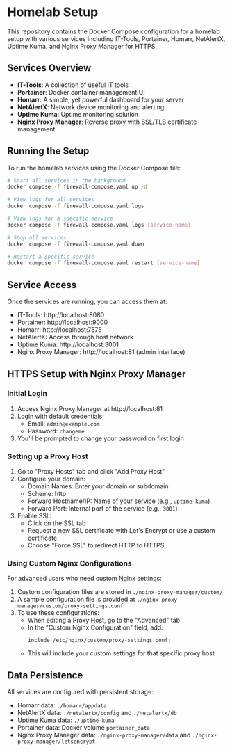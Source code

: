 # Homelab Setup

This repository contains the Docker Compose configuration for a homelab setup with various services including IT-Tools, Portainer, Homarr, NetAlertX, Uptime Kuma, and Nginx Proxy Manager for HTTPS.

## Services Overview

- **IT-Tools**: A collection of useful IT tools
- **Portainer**: Docker container management UI
- **Homarr**: A simple, yet powerful dashboard for your server
- **NetAlertX**: Network device monitoring and alerting
- **Uptime Kuma**: Uptime monitoring solution
- **Nginx Proxy Manager**: Reverse proxy with SSL/TLS certificate management

## Running the Setup

To run the homelab services using the Docker Compose file:

```bash
# Start all services in the background
docker compose -f firewall-compose.yaml up -d

# View logs for all services
docker compose -f firewall-compose.yaml logs

# View logs for a specific service
docker compose -f firewall-compose.yaml logs [service-name]

# Stop all services
docker compose -f firewall-compose.yaml down

# Restart a specific service
docker compose -f firewall-compose.yaml restart [service-name]
```

## Service Access

Once the services are running, you can access them at:

- IT-Tools: http://localhost:8080
- Portainer: http://localhost:9000
- Homarr: http://localhost:7575
- NetAlertX: Access through host network
- Uptime Kuma: http://localhost:3001
- Nginx Proxy Manager: http://localhost:81 (admin interface)

## HTTPS Setup with Nginx Proxy Manager

### Initial Login

1. Access Nginx Proxy Manager at http://localhost:81
2. Login with default credentials:
   - Email: `admin@example.com`
   - Password: `changeme`
3. You'll be prompted to change your password on first login

### Setting up a Proxy Host

1. Go to "Proxy Hosts" tab and click "Add Proxy Host"
2. Configure your domain:
   - Domain Names: Enter your domain or subdomain
   - Scheme: http
   - Forward Hostname/IP: Name of your service (e.g., `uptime-kuma`)
   - Forward Port: Internal port of the service (e.g., `3001`)
3. Enable SSL:
   - Click on the SSL tab
   - Request a new SSL certificate with Let's Encrypt or use a custom certificate
   - Choose "Force SSL" to redirect HTTP to HTTPS

### Using Custom Nginx Configurations

For advanced users who need custom Nginx settings:

1. Custom configuration files are stored in `./nginx-proxy-manager/custom/`
2. A sample configuration file is provided at `./nginx-proxy-manager/custom/proxy-settings.conf`
3. To use these configurations:
   - When editing a Proxy Host, go to the "Advanced" tab
   - In the "Custom Nginx Configuration" field, add:
     ```
     include /etc/nginx/custom/proxy-settings.conf;
     ```
   - This will include your custom settings for that specific proxy host

## Data Persistence

All services are configured with persistent storage:

- Homarr data: `./homarr/appdata`
- NetAlertX data: `./netalertx/config` and `./netalertx/db`
- Uptime Kuma data: `./uptime-kuma`
- Portainer data: Docker volume `portainer_data`
- Nginx Proxy Manager data: `./nginx-proxy-manager/data` and `./nginx-proxy-manager/letsencrypt`